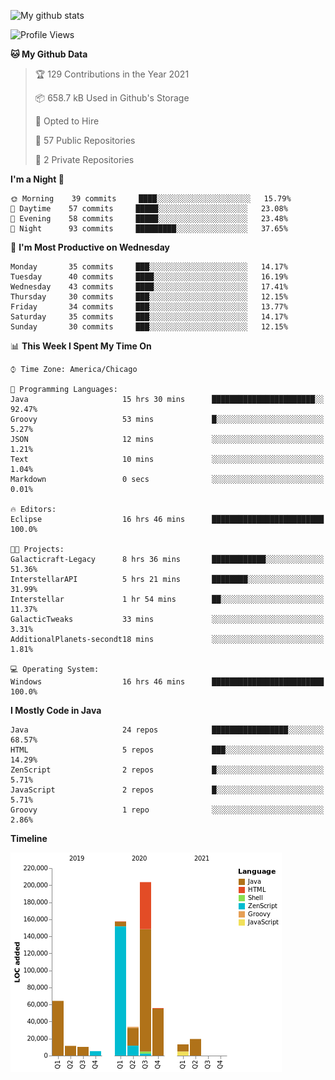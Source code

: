 ![My github stats](https://github-readme-stats.vercel.app/api?username=romvoid95&theme=gruvbox&include_all_commits=true&show_icons=true")

<!--START_SECTION:waka-->
![Profile Views](http://img.shields.io/badge/Profile%20Views-6-blue)

**🐱 My Github Data** 

> 🏆 129 Contributions in the Year 2021
 > 
> 📦 658.7 kB Used in Github's Storage 
 > 
> 💼 Opted to Hire
 > 
> 📜 57 Public Repositories 
 > 
> 🔑 2 Private Repositories  
 > 
**I'm a Night 🦉** 

```text
🌞 Morning    39 commits     ████░░░░░░░░░░░░░░░░░░░░░   15.79% 
🌆 Daytime    57 commits     █████░░░░░░░░░░░░░░░░░░░░   23.08% 
🌃 Evening    58 commits     █████░░░░░░░░░░░░░░░░░░░░   23.48% 
🌙 Night      93 commits     █████████░░░░░░░░░░░░░░░░   37.65%

```
📅 **I'm Most Productive on Wednesday** 

```text
Monday       35 commits     ███░░░░░░░░░░░░░░░░░░░░░░   14.17% 
Tuesday      40 commits     ████░░░░░░░░░░░░░░░░░░░░░   16.19% 
Wednesday    43 commits     ████░░░░░░░░░░░░░░░░░░░░░   17.41% 
Thursday     30 commits     ███░░░░░░░░░░░░░░░░░░░░░░   12.15% 
Friday       34 commits     ███░░░░░░░░░░░░░░░░░░░░░░   13.77% 
Saturday     35 commits     ███░░░░░░░░░░░░░░░░░░░░░░   14.17% 
Sunday       30 commits     ███░░░░░░░░░░░░░░░░░░░░░░   12.15%

```


📊 **This Week I Spent My Time On** 

```text
⌚︎ Time Zone: America/Chicago

💬 Programming Languages: 
Java                     15 hrs 30 mins      ███████████████████████░░   92.47% 
Groovy                   53 mins             █░░░░░░░░░░░░░░░░░░░░░░░░   5.27% 
JSON                     12 mins             ░░░░░░░░░░░░░░░░░░░░░░░░░   1.21% 
Text                     10 mins             ░░░░░░░░░░░░░░░░░░░░░░░░░   1.04% 
Markdown                 0 secs              ░░░░░░░░░░░░░░░░░░░░░░░░░   0.01%

🔥 Editors: 
Eclipse                  16 hrs 46 mins      █████████████████████████   100.0%

🐱‍💻 Projects: 
Galacticraft-Legacy      8 hrs 36 mins       ████████████░░░░░░░░░░░░░   51.36% 
InterstellarAPI          5 hrs 21 mins       ████████░░░░░░░░░░░░░░░░░   31.99% 
Interstellar             1 hr 54 mins        ██░░░░░░░░░░░░░░░░░░░░░░░   11.37% 
GalacticTweaks           33 mins             ░░░░░░░░░░░░░░░░░░░░░░░░░   3.31% 
AdditionalPlanets-secondt18 mins             ░░░░░░░░░░░░░░░░░░░░░░░░░   1.81%

💻 Operating System: 
Windows                  16 hrs 46 mins      █████████████████████████   100.0%

```

**I Mostly Code in Java** 

```text
Java                     24 repos            █████████████████░░░░░░░░   68.57% 
HTML                     5 repos             ███░░░░░░░░░░░░░░░░░░░░░░   14.29% 
ZenScript                2 repos             █░░░░░░░░░░░░░░░░░░░░░░░░   5.71% 
JavaScript               2 repos             █░░░░░░░░░░░░░░░░░░░░░░░░   5.71% 
Groovy                   1 repo              ░░░░░░░░░░░░░░░░░░░░░░░░░   2.86%

```


**Timeline**

![Chart not found](https://raw.githubusercontent.com/ROMVoid95/ROMVoid95/master/charts/bar_graph.png) 


<!--END_SECTION:waka-->
